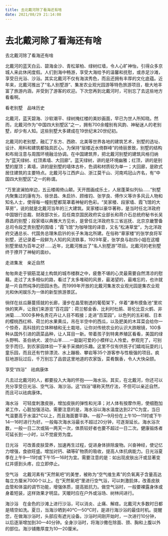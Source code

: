 ```yaml
---
title: 去北戴河除了看海还有啥  
date: 2021/08/29 21:14:08  
---
```

  
# 去北戴河除了看海还有啥  
去北戴河除了看海还有啥  
  
北戴河的蓝天白云、碧海金沙、青松翠柏、绿树红墙，令人心旷神怡，引得众多京城人来此休闲度假。人们到海中畅游，享受大海给予的温馨和抚慰，或赤足沙滩，享受日光浴、沙浴。其实北戴河不仅有海滨秀色，而且还拥有丰厚的文化底蕴。近年来，北戴河推出了“名人别墅游”、集发农业观光园游等特色旅游项目，极大地丰富了旅游内涵，并受到了游客的欢迎。下次您再到北戴河时，可别忘了去这些地方看看啊。  
  
看老别墅　品味历史  
  
北戴河，蓝天碧海、沙软潮平、绿树掩红楼的美妙画面，早已为世人所知晓。然而，北戴河作为“中国四大别墅区”之一，拥有700余幢别有风韵、神秘迷人的老别墅，却少有人知。这些别墅大多建成在19世纪末20世纪初。  
  
北戴河的老别墅，融汇了东方、西欧、北美等世界各地的建筑艺术，别墅的选址、设计、用料和建筑都独具匠心。为保持“层楼近水倚群峰”的绮丽景致，别墅的结构和布局注意与周围环境融洽协调。在中国建筑界，把北戴河别墅的建筑风格归纳为“蓝天绿树、红顶素墙、大回廊”。蓝天绿树，讲的是环境幽雅；红顶，讲的是别墅的屋顶；素墙，讲的是别墅的墙体古朴，色调和材质较为单一；大回廊，是欧式居住建筑的主要特点。北戴河与江西庐山、浙江莫干山、河南鸡冠山齐名，有“中国四大别墅区”之一的称谓。  
  
“万里波澜拍岸边，五云楼阁倚山颠。天开图画成乐土，人居蓬莱似列仙……”别墅内聚集过的康有为、徐世昌、朱启钤、顾维钧、张学良、傅作义等许多风云人物和知名人士，使得每一幢别墅都笼罩着神秘的色彩。“吴家楼、段家墙、霞飞馆的大草房”，说的就是北戴河当年的三大建筑。吴家楼以豪华著称，是当时任北洋政府中国银行总裁、财政部次长，后任南京国民政府实业部长和蒋介石总统府秘书长吴鼎昌的别墅；段家墙以典雅大方见长，是曾任北洋政府东三省巡抚、北京京畿警备总司令段芝贵别墅的围墙；“霞飞馆”为咖啡馆的译音，又名“松涛草堂”，为北洋政府交通总长、代国务总理朱启钤的长子朱海北所建。在俗称“章家楼”的张学良将军别墅，还记录着一段鲜为人知的风流轶事，1929年夏，张学良与赵四小姐在这幢别墅里结为百年之好……近年，北戴河推出了“名人别墅游”项目。北戴河的老别墅终于撩开了神秘的面纱。  
  
走进集发　亲近自然  
  
匆匆奔走于钢筋混凝土构筑的城市楼群之中，疲惫不堪的心灵最需要自然清凉的慰藉。走过了太多相似的路，看过了太多堆砌的风景，最渴望的，最难忘的，也许就是一片自然纯净的田园水色。而1999年开放的北戴河集发农业观光园是集农业观光和休闲娱乐为一体的新型旅游景区。  
  
徜徉在丝瓜藤蔓搭就的长廊，漫步在晶莹剔透的葡萄架下，伴着“瀑布摸鱼池”里欢快的笑声，让我们来游览“百花园”：荷兰郁金香、比利时杜鹃、哥伦比亚火鹤、非洲菊……1000多种名贵花卉让人目不暇接；走进“百菜园”，以色列的五彩椒、日本的樱桃西红柿、荷兰的水果黄瓜，吊在半空中的西瓜，以及肥美的木耳菜会给你一个惊奇，高科技的立体种植和无土栽培，让你对传统农业的认识大跌眼镜，100多种从国外引进的蔬菜品种，让人耳目一新。带着孩子到特禽养殖区看看，美国的绿头野鸭、圣伯纳犬、波尔山羊……一副副可爱的小模样让人怜爱。参观完了，可别空手而归，到农家园体验一下亲手采摘的乐趣。这里不仅有供孩子们嬉戏玩耍的儿童乐园，而且还有竹排漂流、水上蹦极、攀岩等35个游客参与性极强的项目。疯狂地游玩过后，千万别忘了品尝这里地道的农家饭，菜肴飘香，令人大快朵颐。  
  
享受“四浴”　祛病康体  
  
凡去过北戴河的人，都要投入大海的怀抱——海水浴。其实，在北戴河，你还可以充分享受日光浴、空气浴、海沙浴。这“四浴”堪称天然疗法，不但可以亲近自然，而且可以祛病康体。  
  
海水浴　可轻度刺激皮肤，增加皮肤的弹性和光泽；对人体有按摩作用，使细胞加紧工作，心脏加强活动。需要注意的是，海水浴以海水温度达到22℃为宜，当日气温要高于水温2℃以上，而且海面要平静。一般7—9月份在上午10—11时或下午14—16时进行为好。一般每次海水浴最长不超过20分钟，可逐渐延长。海水浴次数，一般一日二次或隔一两天一次，体质较好者也要不超过一日二次。健康锻炼者可延长到一小时，以不觉疲劳为度。  
  
日光浴　可改善皮肤营养，加速再生过程，促进身体排除废物。兴奋神经，使记忆力增强，食欲旺盛。增加对钙、磷等矿物质的吸收，提高人体抗病能力。日光浴夏季在上午9—11时或下午15—16时为宜。需要注意的是：如出现皮肤出汗或显著变红并感到头疼，应立即停止。  
  
空气浴　北戴河素有“天然氧吧”的美誉，被称为“空气维生素”的负氧离子含量高达每立方厘米7000个以上。在“天然氧吧”里进行空气浴，可以刺激肌体，改善皮肤血管和体温的调节功能，增强体质，提高抵抗力。做空气浴时，一般要裸露身体或身着短装，这样效果才明显。天暖时应在户外或浴场、树林间进行。  
  
海沙浴　在金色的沙滩上进行沙浴，可以消炎、止痛、解痉。北戴河大多数时日都是晴空如洗。夏日，当海沙晒到40℃—50℃时，是进行海沙浴的最佳时机。提醒您，在做海沙浴时，头部应有遮光设备。沙浴时间刚开始时，一次进行10分钟，以后逐渐增加到30—40分钟。全身沙浴时，将海沙撒在除面、颈、胸和上腹以外的部位。海沙铺撒厚度为10—20厘米。  
